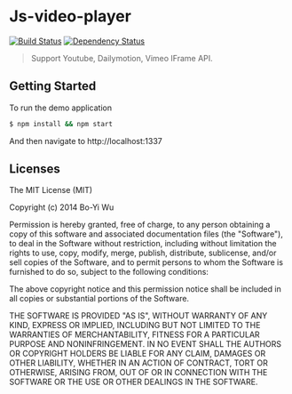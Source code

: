 # Js-video-player 

[![Build Status](https://travis-ci.org/appleboy/js-video-player.svg?branch=master)](https://travis-ci.org/appleboy/js-video-player) [![Dependency Status](https://gemnasium.com/appleboy/js-video-player.svg)](https://gemnasium.com/appleboy/js-video-player)

> Support Youtube, Dailymotion, Vimeo IFrame API.

## Getting Started

To run the demo application

```bash
$ npm install && npm start
```

And then navigate to http://localhost:1337

## Licenses

The MIT License (MIT)

Copyright (c) 2014 Bo-Yi Wu

Permission is hereby granted, free of charge, to any person obtaining a copy
of this software and associated documentation files (the "Software"), to deal
in the Software without restriction, including without limitation the rights
to use, copy, modify, merge, publish, distribute, sublicense, and/or sell
copies of the Software, and to permit persons to whom the Software is
furnished to do so, subject to the following conditions:

The above copyright notice and this permission notice shall be included in all
copies or substantial portions of the Software.

THE SOFTWARE IS PROVIDED "AS IS", WITHOUT WARRANTY OF ANY KIND, EXPRESS OR
IMPLIED, INCLUDING BUT NOT LIMITED TO THE WARRANTIES OF MERCHANTABILITY,
FITNESS FOR A PARTICULAR PURPOSE AND NONINFRINGEMENT. IN NO EVENT SHALL THE
AUTHORS OR COPYRIGHT HOLDERS BE LIABLE FOR ANY CLAIM, DAMAGES OR OTHER
LIABILITY, WHETHER IN AN ACTION OF CONTRACT, TORT OR OTHERWISE, ARISING FROM,
OUT OF OR IN CONNECTION WITH THE SOFTWARE OR THE USE OR OTHER DEALINGS IN THE
SOFTWARE.
